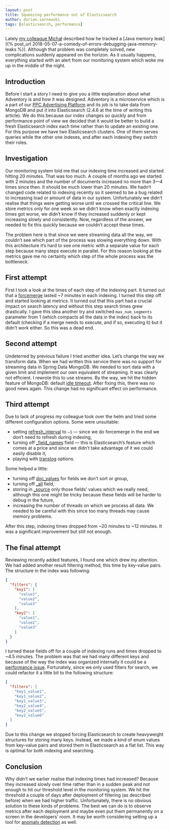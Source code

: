 ```yaml
---
layout: post
title: Squeezing performance out of Elasticsearch
author: dorian.sarnowski
tags: [elasticsearch, performance]
---
```


Lately [my colleague Michał](/authors/michal.kosmulski/) described how he tracked a
[Java memory leak]({% post_url 2018-05-07-a-comedy-of-errors-debugging-java-memory-leaks %}). Although that
problem was completely solved, new complications suddenly appeared on the horizon. As it usually happens, everything
started with an alert from our monitoring system which woke me up in the middle of the night.

## Introduction
Before I start a story I need to give you a little explanation about what Adventory is and how it was designed.
Adventory is a microservice which is a part of our [PPC Advertising Platform](https://ads.allegro.pl) and its job is to
take data from MongoDB and put it into Elasticsearch (2.4.6 at the time of writing this article). We do this because
our index changes so quickly and from performance point of view we decided that it would be better to build
a fresh Elasticsearch index each time rather than to update an existing one. For this purpose we have two Elasticsearch clusters.
One of them serves queries while the other one indexes, and after each indexing they switch their roles.

## Investigation
Our monitoring system told me that our indexing time increased and started hitting 20 minutes. That was too much. A
couple of months ago we started with 2 minutes and the number of documents increased no more than 3—4 times since then.
It should be much lower than 20 minutes. We hadn’t changed code related to indexing recently so it seemed to be a bug
related to increasing load or amount of data in our system. Unfortunately we didn’t realise that things were getting
worse until we crossed the critical line. We store metrics only for one week so we didn’t know when exactly indexing
times got worse, we didn’t know if they increased suddenly or kept increasing slowly and consistently. Now, regardless
of the answer, we needed to fix this quickly because we couldn’t accept these times.

The problem here is that since we were streaming data all the way, we couldn’t see which part of the process was
slowing everything down. With this architecture it’s hard to see one metric with a separate value for each step because
many steps execute in parallel. For this reason looking at the metrics gave me no certainty which step of the whole
process was the bottleneck.

## First attempt
First I took a look at the times of each step of the indexing part. It turned out that a
[forcemerge](https://www.elastic.co/guide/en/elasticsearch/reference/2.4/indices-forcemerge.html) lasted ~7 minutes
in each indexing. I turned this step off and started looking at metrics. It turned out that this part had a crucial
impact on search latency and without this step search times grew drastically. I gave this idea another try and
switched ``max_num_segments`` parameter from 1 (which compacts all the data in the index) back to its default (checking
if a merge needs to execute, and if so, executing it) but it didn’t work either. So this was a dead end.

## Second attempt
Undeterred by previous failure I tried another idea. Let’s change the way we transform data. When we had written this
service there was no support for streaming data in Spring Data MongoDB. We needed to sort data with a given limit and
implement our own equivalent of streaming. It was clearly not efficient. I rewrote this to use streams. By the way, we
hit the hidden feature of MongoDB: default
[idle timeout](https://docs.mongodb.com/manual/reference/method/cursor.addOption/#DBQuery.Option.noTimeout). After
fixing this, there was no good news again. This change had no significant effect on performance.

## Third attempt
Due to lack of progress my colleague took over the helm and tried some different configuration options. Some were
unsuitable:

* setting
[refresh_interval](https://www.elastic.co/guide/en/elasticsearch/reference/2.4/indices-update-settings.html#bulk)
to ``—1`` — since we do forcemerge in the end we don’t need to refresh during indexing,
* turning off
[\_field_names](https://www.elastic.co/guide/en/elasticsearch/reference/2.4/mapping-field-names-field.html) field —
this is Elasticsearch’s feature which comes at a price and since we didn’t take advantage of it we could easily
disable it,
* playing with [translog](https://www.elastic.co/guide/en/elasticsearch/reference/2.4/index-modules-translog.html)
options.

Some helped a little:

* turning off [doc_values](https://www.elastic.co/guide/en/elasticsearch/reference/2.4/doc-values.html) for fields we
don’t sort or group,
* turning off [\_all](https://www.elastic.co/guide/en/elasticsearch/reference/2.4/mapping-all-field.html) field,
* storing in [\_source](https://www.elastic.co/guide/en/elasticsearch/reference/2.4/mapping-source-field.html) only those
fields’ values which we really need, although this one might be tricky because these fields will be harder to debug in
the future,
* increasing the number of threads on which we process all data. We needed to be careful with this since too many
threads may cause memory problems.

After this step, indexing times dropped from ~20 minutes to ~12 minutes. It was a significant improvement but still not enough.

## The final attempt
Reviewing recently added features, I found one which drew my attention. We had added another result filtering method, this
time by key-value pairs. The structure in the index was following:

```json
{
  "filters": {
    "key1": [
      "value1",
      "value2",
      "value3"
    ],
    "key2": [
      "value1",
      "value2",
      "value3"
    ]
  }
}
```

I turned these fields off for a couple of indexing runs and times dropped to ~4.5 minutes. The problem was that we had
many different keys and because of the way the index was organized internally it could be a
[performance issue](https://www.elastic.co/guide/en/elasticsearch/reference/current/general-recommendations.html#_normalize_document_structures).
Fortunately, since we only used filters for search, we could refactor it a little bit to the following structure:

```json
{
  "filters": [
    "key1_value1",
    "key1_value2",
    "key1_value3",
    "key2_value4",
    "key2_value5",
    "key2_value6"
  ]
}
```

Due to this change we stopped forcing Elasticsearch to create heavyweight structures for storing many keys. Instead, we made
a kind of enum values from key-value pairs and stored them in Elasticsearch as a flat list. This way is optimal for both indexing and
searching.

## Conclusion

Why didn’t we earlier realise that indexing times had increased? Because they increased slowly over time rather than in
a sudden peak and not enough to hit our threshold level in the monitoring system. We hit the threshold a couple of
days after deployment of filtering (as described before) when we had higher traffic. Unfortunately, there is no obvious
solution to these kinds of problems. The best we can do is to observe metrics after each deployment and maybe even
put them permanently on a screen in the developers’ room. It may be worth considering setting up a tool for
[anomaly detection](https://www.bigpanda.io/blog/a-practical-guide-to-anomaly-detection/) as well.
